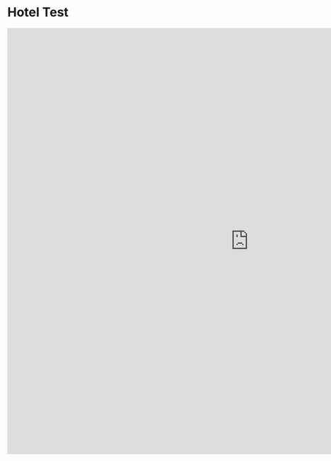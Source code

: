 <h1>Hotel Test</h1>
<iframe src="https://h5p.org/h5p/embed/684166" width="1090" height="964" frameborder="0" allowfullscreen="allowfullscreen"></iframe><script src="https://h5p.org/sites/all/modules/h5p/library/js/h5p-resizer.js" charset="UTF-8"></script>
